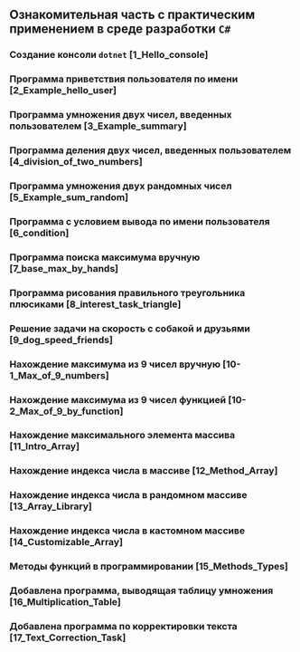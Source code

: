 ## Ознакомительная часть с практическим применением в среде разработки `C#`

### Создание консоли `dotnet` [1_Hello_console]

### Программа приветствия пользователя по имени [2_Example_hello_user]

### Программа умножения двух чисел, введенных пользователем [3_Example_summary]

### Программа деления двух чисел, введенных пользователем [4_division_of_two_numbers]

### Программа умножения двух рандомных чисел [5_Example_sum_random]

### Программа с условием вывода по имени пользователя [6_condition]

### Программа поиска максимума вручную [7_base_max_by_hands]

### Программа рисования правильного треугольника плюсиками [8_interest_task_triangle]

### Решение задачи на скорость с собакой и друзьями [9_dog_speed_friends]

### Нахождение максимума из 9 чисел вручную [10-1_Max_of_9_numbers]

### Нахождение максимума из 9 чисел функцией [10-2_Max_of_9_by_function]

### Нахождение максимального элемента массива [11_Intro_Array]

### Нахождение индекса числа в массиве [12_Method_Array]

### Нахождение индекса числа в рандомном массиве [13_Array_Library]

### Нахождение индекса числа в кастомном массиве [14_Customizable_Array]

### Методы функций в программировании [15_Methods_Types]

### Добавлена программа, выводящая таблицу умножения [16_Multiplication_Table]

### Добавлена программа по корректировки текста [17_Text_Correction_Task]